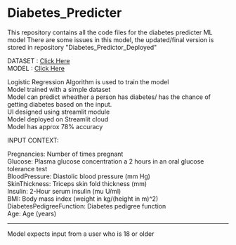 # Diabetes_Predicter
This repository contains all the code files for the diabetes predicter ML model
There are some issues in this model, the updated/final version is stored in repository "Diabetes_Predictor_Deployed"


DATASET : <a href="https://www.dropbox.com/s/uh7o7uyeghqkhoy/diabetes.csv?dl=0" target="_blank">Click Here</a><br>
MODEL   : <a href="https://sanjay-906-diabetes-predictor-deployed-ui-fbxqyx.streamlitapp.com" target="_blank">Click Here</a>


Logistic Regression Algorithm is used to train the model<br>
Model trained with a simple dataset<br>
Model can predict wheather a person has diabetes/ has the chance of getting diabetes based on the input.<br>
UI designed using streamlit module<br>
Model deployed on Streamlit cloud<br>
Model has approx 78% accuracy<br>

INPUT CONTEXT:

Pregnancies: Number of times pregnant<br>
Glucose: Plasma glucose concentration a 2 hours in an oral glucose tolerance test<br>
BloodPressure: Diastolic blood pressure (mm Hg)<br>
SkinThickness: Triceps skin fold thickness (mm)<br>
Insulin: 2-Hour serum insulin (mu U/ml)<br>
BMI: Body mass index (weight in kg/(height in m)^2)<br>
DiabetesPedigreeFunction: Diabetes pedigree function<br>
Age: Age (years)<br>


----------------------------------------

Model expects input from a user who is 18 or older
